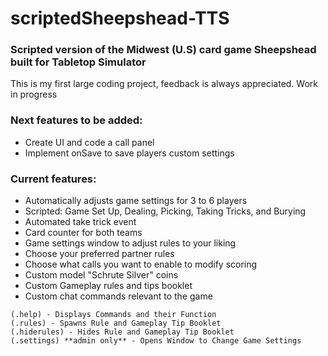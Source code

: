 # scriptedSheepshead-TTS  
### Scripted version of the Midwest (U.S) card game Sheepshead built for Tabletop Simulator  

This is my first large coding project, feedback is always appreciated. Work in progress  

### Next features to be added:  
* Create UI and code a call panel
* Implement onSave to save players custom settings 

### Current features:  
* Automatically adjusts game settings for 3 to 6 players  
* Scripted: Game Set Up, Dealing, Picking, Taking Tricks, and Burying
* Automated take trick event  
* Card counter for both teams  
* Game settings window to adjust rules to your liking
* Choose your preferred partner rules
* Choose what calls you want to enable to modify scoring
* Custom model "Schrute Silver" coins  
* Custom Gameplay rules and tips booklet  
* Custom chat commands relevant to the game
```
(.help) - Displays Commands and their Function
(.rules) - Spawns Rule and Gameplay Tip Booklet
(.hiderules) - Hides Rule and Gameplay Tip Booklet
(.settings) **admin only** - Opens Window to Change Game Settings
```
